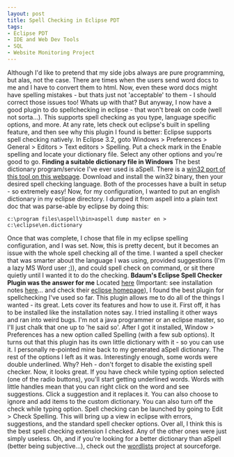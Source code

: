 ```yaml
---
layout: post
title: Spell Checking in Eclipse PDT
tags:
- Eclipse PDT
- IDE and Web Dev Tools
- SQL
- Website Monitoring Project
---
```

Although I'd like to pretend that my side jobs always are pure programming, but alas, not the case.  There are times when the users send word docs to me and I have to convert them to html.  Now, even these word docs might have spelling mistakes - but thats just not 'acceptable' to them - I should correct those issues too!  Whats up with that?  But anyway, I now have a good plugin to do spellchecking in eclipse - that won't break on code (well not sorta...).  This supports spell checking as you type, language specific options, and more.  At any rate, lets check out eclipse's built in spelling feature, and then see why this plugin I found is better:  <!-- more --> Eclipse supports spell checking natively.  In Eclipse 3.2, goto Windows > Preferences > General > Editors > Text editors > Spelling.  Put a check mark in the Enable spelling and locate your dictionary file.  Select any other options and you're good to go.  **Finding a suitable dictionary file in Windows** The best dictionary program/service I've ever used is aSpell.  There is a [win32 port of this tool on this webpage](http://aspell.net/win32/).   Download and install the win32 binary, then your desired spell checking language.  Both of the processes have a built in setup - so extremely easy!  Now, for my configuration, I wanted to put an english dictionary in my eclipse directory.  I dumped it from aspell into a plain text doc that was parse-able by eclipse by doing this:

    c:\program files\aspell\bin>aspell dump master en > c:\eclipse\en.dictionary

Once that was complete, I chose that file in my eclipse spelling configuration, and I was set.  Now, this is pretty decent, but it becomes an issue with the whole spell checking all of the time.  I wanted a spell checker that was smarter about the language I was using, provided suggestions (I'm a lazy MS Word user ;)), and could spell check on command, or sit there quietly until I wanted it to do the checking.  **Bdaum's Eclipse Spell Checker Plugin was the answer for me** Located [here](http://www.bdaum.de/eclipse/eSpell3/eSpell_3.2.4_site.zip) (Important: see installation notes [here](http://www.bdaum.de/eclipse/eSpell3/INSTALL.TXT)... and check their [eclipse homepage](http://www.bdaum.de/eclipse/)), I found the best plugin for spellchecking I've used so far.   This plugin allows me to do all of the things I wanted - its great.  Lets cover its features and how to use it.  First off, it has to be installed like the installation notes say.  I tried installing it other ways and ran into weird bugs.  I'm not a java programmer or an eclipse master, so I'll just chalk that one up to 'he said so'.  After I got it installed, Window > Preferences has a new option called Spelling (with a few sub options).  It turns out that this plugin has its own little dictionary with it - so you can use it.  I personally re-pointed mine back to my generated aSpell dictionary.  The rest of the options I left as it was.  Interestingly enough, some words were double underlined.  Why? Heh - don't forget to disable the existing spell checker.  Now, it looks great.  If you have check while typing option selected (one of the radio buttons), you'll start getting underlined words.  Words with little handles mean that you can right click on the word and see suggestions.  Click a suggestion and it replaces it.  You can also choose to ignore and add items to the custom dictionary.  You can also turn off the check while typing option.  Spell checking can be launched by going to Edit > Check Spelling.  This will bring up a view in eclipse with errors, suggestions, and the standard spell checker options.  Over all, I think this is the best spell checking extension I checked.  Any of the other ones were just simply useless.  Oh, and if you're looking for a better dictionary than aSpell (better being subjective...), check out the [wordlists](http://wordlist.sourceforge.net/) project at sourceforge.
